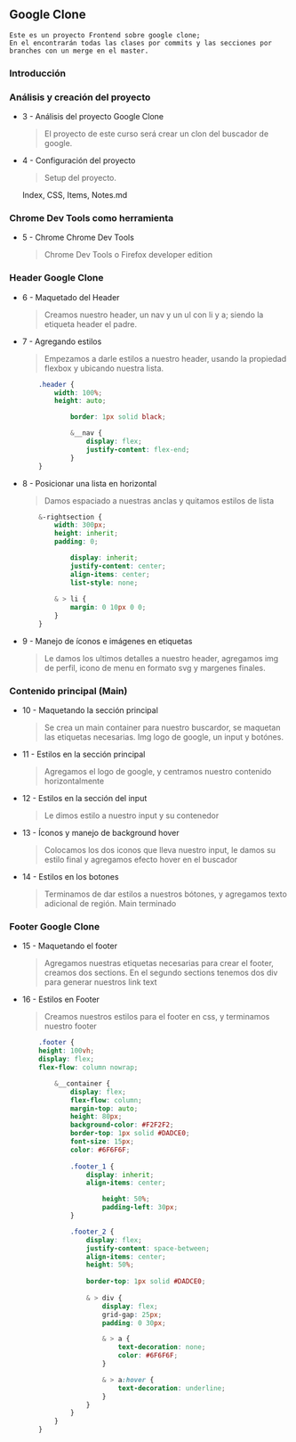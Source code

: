 ## Google Clone
    
    Este es un proyecto Frontend sobre google clone;
    En el encontrarán todas las clases por commits y las secciones por branches con un merge en el master.

### Introducción

### Análisis y creación del proyecto

* 3 - Análisis del proyecto Google Clone
    > El proyecto de este curso será crear un clon del buscador de google.

* 4 - Configuración del proyecto
    > Setup del proyecto.

    Index, CSS, Items, Notes.md

### Chrome Dev Tools como herramienta 

* 5 - Chrome Chrome Dev Tools
    >Chrome Dev Tools o Firefox developer edition

### Header Google Clone

* 6 - Maquetado del Header
    >Creamos nuestro header, un nav y un ul con li y a; siendo la etiqueta header el padre.

* 7 - Agregando estilos
    >Empezamos a darle estilos a nuestro header, usando la propiedad flexbox y ubicando nuestra lista.

    ```css
        .header {
            width: 100%;
            height: auto;

                border: 1px solid black;

                &__nav {
                    display: flex;
                    justify-content: flex-end;
                }
        }
    ```

* 8 - Posicionar una lista en horizontal
    >Damos espaciado a nuestras anclas y quitamos estilos de lista

    ```css
        &-rightsection {
            width: 300px;
            height: inherit;
            padding: 0;

                display: inherit;
                justify-content: center;
                align-items: center;
                list-style: none;
            
            & > li {
                margin: 0 10px 0 0;
            }
        }
    ```

* 9 - Manejo de íconos e imágenes en etiquetas
    > Le damos los ultimos detalles a nuestro header, agregamos img de perfil, icono de menu en formato svg y margenes finales.
    
### Contenido principal (Main)

* 10 - Maquetando la sección principal
    >Se crea un main container para nuestro buscardor, se maquetan las etiquetas necesarias. Img logo de google, un input y botónes.

* 11 - Estilos en la sección principal
    >Agregamos el logo de google, y centramos nuestro contenido horizontalmente

* 12 - Estilos en la sección del input
    >Le dimos estilo a nuestro input y su contenedor

* 13 - Íconos y manejo de background hover
    >Colocamos los dos iconos que lleva nuestro input, le damos su estilo final y agregamos efecto hover en el buscador

* 14 - Estilos en los botones
    >Terminamos de dar estilos a nuestros bótones, y agregamos texto adicional de región. Main terminado

### Footer Google Clone

* 15 - Maquetando el footer
    >Agregamos nuestras etiquetas necesarias para crear el footer, creamos dos sections. En el segundo sections tenemos dos div para generar nuestros link text

* 16 - Estilos en Footer
    >Creamos nuestros estilos para el footer en css, y terminamos nuestro footer

    ```css 
        .footer {
        height: 100vh;
        display: flex;
        flex-flow: column nowrap;  

            &__container {
                display: flex;
                flex-flow: column;
                margin-top: auto;
                height: 80px;
                background-color: #F2F2F2;
                border-top: 1px solid #DADCE0;
                font-size: 15px;
                color: #6F6F6F;
                
                .footer_1 {
                    display: inherit;
                    align-items: center;

                        height: 50%;
                        padding-left: 30px;
                }

                .footer_2 {
                    display: flex;
                    justify-content: space-between;
                    align-items: center;
                    height: 50%;
                    
                    border-top: 1px solid #DADCE0;
                    
                    & > div {
                        display: flex;
                        grid-gap: 25px;
                        padding: 0 30px;

                        & > a {
                            text-decoration: none;
                            color: #6F6F6F;
                        }

                        & > a:hover {
                            text-decoration: underline;
                        }
                    }
                }
            }
        }
    ```

